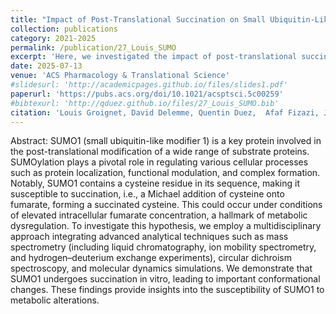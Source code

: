 ```yaml
---
title: "Impact of Post-Translational Succination on Small Ubiquitin-Like Modifier 1 Structure: A Dual Approach Combining Gas Phase and Solution Studies"
collection: publications
category: 2021-2025
permalink: /publication/27_Louis_SUMO
excerpt: 'Here, we investigated the impact of post-translational succination on the structure and stability of small ubiquitin-like modifier 1 (SUMO1). Combining solution, gas-phase and modelling studies reveals a complete picture of the changes induces by succination.'
date: 2025-07-13
venue: 'ACS Pharmacology & Translational Science'
#slidesurl: 'http://academicpages.github.io/files/slides1.pdf'
paperurl: 'https://pubs.acs.org/doi/10.1021/acsptsci.5c00259'
#bibtexurl: 'http://qduez.github.io/files/27_Louis_SUMO.bib'
citation: 'Louis Groignet, David Delemme, Quentin Duez,  Afaf Fizazi, Jean-Marie Colet, Patrick Brocorens, Mathieu Surin, Pascal Gerbaux, Julien De Winter. (2025). &quot; Impact of Post-Translational Succination on Small Ubiquitin-Like Modifier 1 Structure: A Dual Approach Combining Gas Phase and Solution Studies.&quot; <i>ACS Pharmacology & Translational Science</i>. In press.'
---
```


Abstract:
SUMO1 (small ubiquitin-like modifier 1) is a key protein involved in the post-translational modification of a wide range of substrate proteins. SUMOylation plays a pivotal role in regulating various cellular processes such as protein localization, functional modulation, and complex formation. Notably, SUMO1 contains a cysteine residue in its sequence, making it susceptible to succination, i.e., a Michael addition of cysteine onto fumarate, forming a succinated cysteine. This could occur under conditions of elevated intracellular fumarate concentration, a hallmark of metabolic dysregulation. To investigate this hypothesis, we employ a multidisciplinary approach integrating advanced analytical techniques such as mass spectrometry (including liquid chromatography, ion mobility spectrometry, and hydrogen–deuterium exchange experiments), circular dichroism spectroscopy, and molecular dynamics simulations. We demonstrate that SUMO1 undergoes succination in vitro, leading to important conformational changes. These findings provide insights into the susceptibility of SUMO1 to metabolic alterations.
